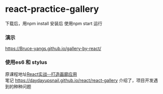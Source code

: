 # react-practice-gallery
下载后，用npm install 安装后
使用npm start 运行
### 演示
https://Bruce-yangs.github.io/gallery-by-react/
### 使用es6 和 stylus
原课程地址[React实战--打造画廊应用](http://www.imooc.com/learn/507) <br/>
笔记 https://daydayupsnail.github.io/react/react-gallery
介绍了，项目开发遇到的种种问题
